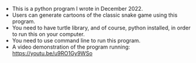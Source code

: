 - This is a python program I wrote in December 2022.
- Users can generate cartoons of the classic snake game using this program.
- You need to have turtle library, and of course, python installed, in order to run this on your computer.
- You need to use command line to run this program.
- A video demonstration of the program running: https://youtu.be/u9RO1Gy9WSo
